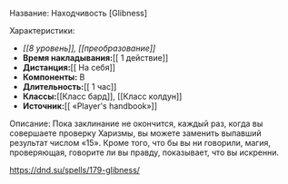 Название: Находчивость \[Glibness] 

Характеристики:
- *[[8 уровень]], [[преобразование]]*
- **Время накладывания:**[[ 1 действие]]
- **Дистанция:**[[ На себя]]
- **Компоненты:** В
- **Длительность:**[[ 1 час]]
- **Классы:**[[Класс  бард]], [[Класс колдун]]
- **Источник:**[[ «Player's handbook»]]

Описание:
Пока заклинание не окончится, каждый раз, когда вы совершаете проверку Харизмы, вы можете заменить выпавший результат числом «15». Кроме того, что бы вы ни говорили, магия, проверяющая, говорите ли вы правду, показывает, что вы искренни.

https://dnd.su/spells/179-glibness/